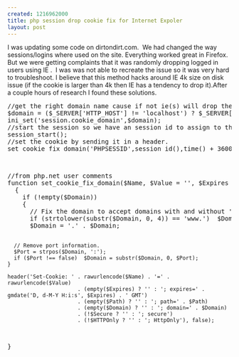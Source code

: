 ```yaml
--- 
created: 1216962000
title: php session drop cookie fix for Internet Expoler
layout: post
---
```

<p>I was updating some code on dirtondirt.com.&nbsp; We had changed the way sessions/logins where used on the site. Everything worked great in Firefox.&nbsp; But we were getting complaints that it was randomly dropping logged in users using IE .&nbsp; I was was not able to recreate the issue so it was very hard to troubleshoot.  I believe that this method hacks around IE 4k size on disk issue (if the cookie is larger than 4k then IE has a tendency to drop it).After a couple hours of research I found these solutions.</p>
<pre class="brush: php">
//get the right domain name cause if not ie(s) will drop the dam cookies, also check if we are on localhost, credit php.net user comments
$domain = ($_SERVER['HTTP_HOST'] != 'localhost') ? $_SERVER['HTTP_HOST'] : false;
ini_set('session.cookie_domain',$domain);
//start the session so we have an session id to assign to the cookie
session_start();
//set the cookie by sending it in a header.  
set_cookie_fix_domain('PHPSESSID',session_id(),time() + 3600,'/',$domain);
</pre>
<p>&nbsp;</p>
<pre class="brush: php">
//from php.net user comments  
function set_cookie_fix_domain($Name, $Value = '', $Expires = 0, $Path = '', $Domain = '', $Secure = false, $HTTPOnly = false)
  {
    if (!empty($Domain))
    {
      // Fix the domain to accept domains with and without 'www.'.
      if (strtolower(substr($Domain, 0, 4)) == 'www.')  $Domain = substr($Domain, 4);
      $Domain = '.' . $Domain;

      // Remove port information.
      $Port = strpos($Domain, ':');
      if ($Port !== false)  $Domain = substr($Domain, 0, $Port);
    }

    header('Set-Cookie: ' . rawurlencode($Name) . '=' . rawurlencode($Value)
                          . (empty($Expires) ? '' : '; expires=' . gmdate('D, d-M-Y H:i:s', $Expires) . ' GMT')
                          . (empty($Path) ? '' : '; path=' . $Path)
                          . (empty($Domain) ? '' : '; domain=' . $Domain)
                          . (!$Secure ? '' : '; secure')
                          . (!$HTTPOnly ? '' : '; HttpOnly'), false);
  }
</pre>
